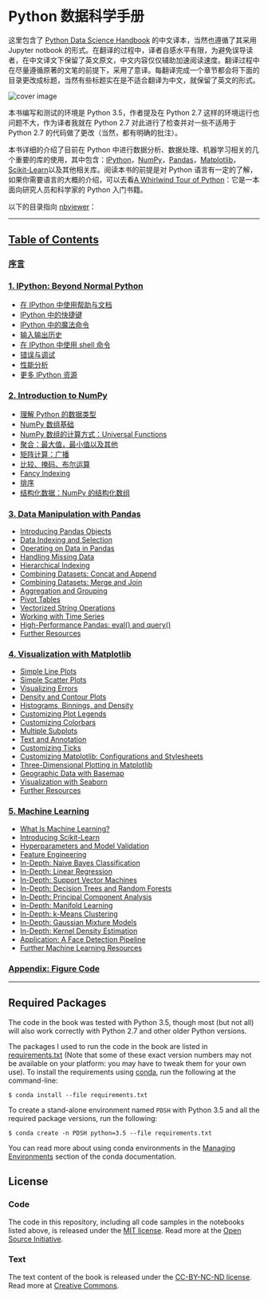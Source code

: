 # Python 数据科学手册

这里包含了 [Python Data Science Handbook](http://shop.oreilly.com/product/0636920034919.do) 的中文译本，当然也遵循了其采用 Jupyter notbook 的形式。在翻译的过程中，译者自感水平有限，为避免误导读者，在中文译文下保留了英文原文，中文内容仅仅辅助加速阅读速度。翻译过程中在尽量遵循原著的文笔的前提下，采用了意译。每翻译完成一个章节都会将下面的目录更改成标题，当然有些标题实在是不适合翻译为中文，就保留了英文的形式。

![cover image](notebooks/figures/PDSH-cover.png)

本书编写和测试的环境是 Python 3.5，作者提及在 Python 2.7 这样的环境运行也问题不大，作为译者我就在 Python 2.7 对此进行了检查并对一些不适用于 Python 2.7 的代码做了更改（当然，都有明确的批注）。

本书详细的介绍了目前在 Python 中进行数据分析、数据处理、机器学习相关的几个重要的库的使用，其中包含：[IPython](http://ipython.org)，[NumPy](http://numpy.org)，[Pandas](http://pandas.pydata.org)，[Matplotlib](http://matplotlib.org)， [Scikit-Learn](http://scikit-learn.org)以及其他相关库。阅读本书的前提是对 Python 语言有一定的了解，如果你需要语言的大概的介绍，可以去看[A Whirlwind Tour of Python](https://github.com/jakevdp/WhirlwindTourOfPython)：它是一本面向研究人员和科学家的 Python 入门书籍。

以下的目录指向 [nbviewer](http://nbviewer.jupyter.org)：

---
## [Table of Contents](http://nbviewer.jupyter.org/github/aisensiy/PythonDataScienceHandbook-CN/blob/master/notebooks/Index.ipynb)

### [序言](http://nbviewer.jupyter.org/github/aisensiy/PythonDataScienceHandbook-CN/blob/master/notebooks/00.00-Preface.ipynb)

### [1. IPython: Beyond Normal Python](http://nbviewer.jupyter.org/github/aisensiy/PythonDataScienceHandbook-CN/blob/master/notebooks/01.00-IPython-Beyond-Normal-Python.ipynb)
- [在 IPython 中使用帮助与文档](http://nbviewer.jupyter.org/github/aisensiy/PythonDataScienceHandbook-CN/blob/master/notebooks/01.01-Help-And-Documentation.ipynb)
- [IPython 中的快捷键](http://nbviewer.jupyter.org/github/aisensiy/PythonDataScienceHandbook-CN/blob/master/notebooks/01.02-Shell-Keyboard-Shortcuts.ipynb)
- [IPython 中的魔法命令](http://nbviewer.jupyter.org/github/aisensiy/PythonDataScienceHandbook-CN/blob/master/notebooks/01.03-Magic-Commands.ipynb)
- [输入输出历史](http://nbviewer.jupyter.org/github/aisensiy/PythonDataScienceHandbook-CN/blob/master/notebooks/01.04-Input-Output-History.ipynb)
- [在 IPython 中使用 shell 命令](http://nbviewer.jupyter.org/github/aisensiy/PythonDataScienceHandbook-CN/blob/master/notebooks/01.05-IPython-And-Shell-Commands.ipynb)
- [错误与调试](http://nbviewer.jupyter.org/github/aisensiy/PythonDataScienceHandbook-CN/blob/master/notebooks/01.06-Errors-and-Debugging.ipynb)
- [性能分析](http://nbviewer.jupyter.org/github/aisensiy/PythonDataScienceHandbook-CN/blob/master/notebooks/01.07-Timing-and-Profiling.ipynb)
- [更多 IPython 资源](http://nbviewer.jupyter.org/github/aisensiy/PythonDataScienceHandbook-CN/blob/master/notebooks/01.08-More-IPython-Resources.ipynb)

### [2. Introduction to NumPy](http://nbviewer.jupyter.org/github/aisensiy/PythonDataScienceHandbook-CN/blob/master/notebooks/02.00-Introduction-to-NumPy.ipynb)
- [理解 Python 的数据类型](http://nbviewer.jupyter.org/github/aisensiy/PythonDataScienceHandbook-CN/blob/master/notebooks/02.01-Understanding-Data-Types.ipynb)
- [NumPy 数组基础](http://nbviewer.jupyter.org/github/aisensiy/PythonDataScienceHandbook-CN/blob/master/notebooks/02.02-The-Basics-Of-NumPy-Arrays.ipynb)
- [NumPy 数组的计算方式：Universal Functions](http://nbviewer.jupyter.org/github/aisensiy/PythonDataScienceHandbook-CN/blob/master/notebooks/02.03-Computation-on-arrays-ufuncs.ipynb)
- [聚合：最大值，最小值以及其他](http://nbviewer.jupyter.org/github/aisensiy/PythonDataScienceHandbook-CN/blob/master/notebooks/02.04-Computation-on-arrays-aggregates.ipynb)
- [矩阵计算：广播](http://nbviewer.jupyter.org/github/aisensiy/PythonDataScienceHandbook-CN/blob/master/notebooks/02.05-Computation-on-arrays-broadcasting.ipynb)
- [比较、掩码、布尔运算](http://nbviewer.jupyter.org/github/aisensiy/PythonDataScienceHandbook-CN/blob/master/notebooks/02.06-Boolean-Arrays-and-Masks.ipynb)
- [Fancy Indexing](http://nbviewer.jupyter.org/github/aisensiy/PythonDataScienceHandbook-CN/blob/master/notebooks/02.07-Fancy-Indexing.ipynb)
- [排序](http://nbviewer.jupyter.org/github/aisensiy/PythonDataScienceHandbook-CN/blob/master/notebooks/02.08-Sorting.ipynb)
- [结构化数据：NumPy 的结构化数组](http://nbviewer.jupyter.org/github/aisensiy/PythonDataScienceHandbook-CN/blob/master/notebooks/02.09-Structured-Data-NumPy.ipynb)

### [3. Data Manipulation with Pandas](http://nbviewer.jupyter.org/github/aisensiy/PythonDataScienceHandbook-CN/blob/master/notebooks/03.00-Introduction-to-Pandas.ipynb)
- [Introducing Pandas Objects](http://nbviewer.jupyter.org/github/aisensiy/PythonDataScienceHandbook-CN/blob/master/notebooks/03.01-Introducing-Pandas-Objects.ipynb)
- [Data Indexing and Selection](http://nbviewer.jupyter.org/github/aisensiy/PythonDataScienceHandbook-CN/blob/master/notebooks/03.02-Data-Indexing-and-Selection.ipynb)
- [Operating on Data in Pandas](http://nbviewer.jupyter.org/github/aisensiy/PythonDataScienceHandbook-CN/blob/master/notebooks/03.03-Operations-in-Pandas.ipynb)
- [Handling Missing Data](http://nbviewer.jupyter.org/github/aisensiy/PythonDataScienceHandbook-CN/blob/master/notebooks/03.04-Missing-Values.ipynb)
- [Hierarchical Indexing](http://nbviewer.jupyter.org/github/aisensiy/PythonDataScienceHandbook-CN/blob/master/notebooks/03.05-Hierarchical-Indexing.ipynb)
- [Combining Datasets: Concat and Append](http://nbviewer.jupyter.org/github/aisensiy/PythonDataScienceHandbook-CN/blob/master/notebooks/03.06-Concat-And-Append.ipynb)
- [Combining Datasets: Merge and Join](http://nbviewer.jupyter.org/github/aisensiy/PythonDataScienceHandbook-CN/blob/master/notebooks/03.07-Merge-and-Join.ipynb)
- [Aggregation and Grouping](http://nbviewer.jupyter.org/github/aisensiy/PythonDataScienceHandbook-CN/blob/master/notebooks/03.08-Aggregation-and-Grouping.ipynb)
- [Pivot Tables](http://nbviewer.jupyter.org/github/aisensiy/PythonDataScienceHandbook-CN/blob/master/notebooks/03.09-Pivot-Tables.ipynb)
- [Vectorized String Operations](http://nbviewer.jupyter.org/github/aisensiy/PythonDataScienceHandbook-CN/blob/master/notebooks/03.10-Working-With-Strings.ipynb)
- [Working with Time Series](http://nbviewer.jupyter.org/github/aisensiy/PythonDataScienceHandbook-CN/blob/master/notebooks/03.11-Working-with-Time-Series.ipynb)
- [High-Performance Pandas: eval() and query()](http://nbviewer.jupyter.org/github/aisensiy/PythonDataScienceHandbook-CN/blob/master/notebooks/03.12-Performance-Eval-and-Query.ipynb)
- [Further Resources](http://nbviewer.jupyter.org/github/aisensiy/PythonDataScienceHandbook-CN/blob/master/notebooks/03.13-Further-Resources.ipynb)

### [4. Visualization with Matplotlib](http://nbviewer.jupyter.org/github/aisensiy/PythonDataScienceHandbook-CN/blob/master/notebooks/04.00-Introduction-To-Matplotlib.ipynb)
- [Simple Line Plots](http://nbviewer.jupyter.org/github/aisensiy/PythonDataScienceHandbook-CN/blob/master/notebooks/04.01-Simple-Line-Plots.ipynb)
- [Simple Scatter Plots](http://nbviewer.jupyter.org/github/aisensiy/PythonDataScienceHandbook-CN/blob/master/notebooks/04.02-Simple-Scatter-Plots.ipynb)
- [Visualizing Errors](http://nbviewer.jupyter.org/github/aisensiy/PythonDataScienceHandbook-CN/blob/master/notebooks/04.03-Errorbars.ipynb)
- [Density and Contour Plots](http://nbviewer.jupyter.org/github/aisensiy/PythonDataScienceHandbook-CN/blob/master/notebooks/04.04-Density-and-Contour-Plots.ipynb)
- [Histograms, Binnings, and Density](http://nbviewer.jupyter.org/github/aisensiy/PythonDataScienceHandbook-CN/blob/master/notebooks/04.05-Histograms-and-Binnings.ipynb)
- [Customizing Plot Legends](http://nbviewer.jupyter.org/github/aisensiy/PythonDataScienceHandbook-CN/blob/master/notebooks/04.06-Customizing-Legends.ipynb)
- [Customizing Colorbars](http://nbviewer.jupyter.org/github/aisensiy/PythonDataScienceHandbook-CN/blob/master/notebooks/04.07-Customizing-Colorbars.ipynb)
- [Multiple Subplots](http://nbviewer.jupyter.org/github/aisensiy/PythonDataScienceHandbook-CN/blob/master/notebooks/04.08-Multiple-Subplots.ipynb)
- [Text and Annotation](http://nbviewer.jupyter.org/github/aisensiy/PythonDataScienceHandbook-CN/blob/master/notebooks/04.09-Text-and-Annotation.ipynb)
- [Customizing Ticks](http://nbviewer.jupyter.org/github/aisensiy/PythonDataScienceHandbook-CN/blob/master/notebooks/04.10-Customizing-Ticks.ipynb)
- [Customizing Matplotlib: Configurations and Stylesheets](http://nbviewer.jupyter.org/github/aisensiy/PythonDataScienceHandbook-CN/blob/master/notebooks/04.11-Settings-and-Stylesheets.ipynb)
- [Three-Dimensional Plotting in Matplotlib](http://nbviewer.jupyter.org/github/aisensiy/PythonDataScienceHandbook-CN/blob/master/notebooks/04.12-Three-Dimensional-Plotting.ipynb)
- [Geographic Data with Basemap](http://nbviewer.jupyter.org/github/aisensiy/PythonDataScienceHandbook-CN/blob/master/notebooks/04.13-Geographic-Data-With-Basemap.ipynb)
- [Visualization with Seaborn](http://nbviewer.jupyter.org/github/aisensiy/PythonDataScienceHandbook-CN/blob/master/notebooks/04.14-Visualization-With-Seaborn.ipynb)
- [Further Resources](http://nbviewer.jupyter.org/github/aisensiy/PythonDataScienceHandbook-CN/blob/master/notebooks/04.15-Further-Resources.ipynb)

### [5. Machine Learning](http://nbviewer.jupyter.org/github/aisensiy/PythonDataScienceHandbook-CN/blob/master/notebooks/05.00-Machine-Learning.ipynb)
- [What Is Machine Learning?](http://nbviewer.jupyter.org/github/aisensiy/PythonDataScienceHandbook-CN/blob/master/notebooks/05.01-What-Is-Machine-Learning.ipynb)
- [Introducing Scikit-Learn](http://nbviewer.jupyter.org/github/aisensiy/PythonDataScienceHandbook-CN/blob/master/notebooks/05.02-Introducing-Scikit-Learn.ipynb)
- [Hyperparameters and Model Validation](http://nbviewer.jupyter.org/github/aisensiy/PythonDataScienceHandbook-CN/blob/master/notebooks/05.03-Hyperparameters-and-Model-Validation.ipynb)
- [Feature Engineering](http://nbviewer.jupyter.org/github/aisensiy/PythonDataScienceHandbook-CN/blob/master/notebooks/05.04-Feature-Engineering.ipynb)
- [In-Depth: Naive Bayes Classification](http://nbviewer.jupyter.org/github/aisensiy/PythonDataScienceHandbook-CN/blob/master/notebooks/05.05-Naive-Bayes.ipynb)
- [In-Depth: Linear Regression](http://nbviewer.jupyter.org/github/aisensiy/PythonDataScienceHandbook-CN/blob/master/notebooks/05.06-Linear-Regression.ipynb)
- [In-Depth: Support Vector Machines](http://nbviewer.jupyter.org/github/aisensiy/PythonDataScienceHandbook-CN/blob/master/notebooks/05.07-Support-Vector-Machines.ipynb)
- [In-Depth: Decision Trees and Random Forests](http://nbviewer.jupyter.org/github/aisensiy/PythonDataScienceHandbook-CN/blob/master/notebooks/05.08-Random-Forests.ipynb)
- [In-Depth: Principal Component Analysis](http://nbviewer.jupyter.org/github/aisensiy/PythonDataScienceHandbook-CN/blob/master/notebooks/05.09-Principal-Component-Analysis.ipynb)
- [In-Depth: Manifold Learning](http://nbviewer.jupyter.org/github/aisensiy/PythonDataScienceHandbook-CN/blob/master/notebooks/05.10-Manifold-Learning.ipynb)
- [In-Depth: k-Means Clustering](http://nbviewer.jupyter.org/github/aisensiy/PythonDataScienceHandbook-CN/blob/master/notebooks/05.11-K-Means.ipynb)
- [In-Depth: Gaussian Mixture Models](http://nbviewer.jupyter.org/github/aisensiy/PythonDataScienceHandbook-CN/blob/master/notebooks/05.12-Gaussian-Mixtures.ipynb)
- [In-Depth: Kernel Density Estimation](http://nbviewer.jupyter.org/github/aisensiy/PythonDataScienceHandbook-CN/blob/master/notebooks/05.13-Kernel-Density-Estimation.ipynb)
- [Application: A Face Detection Pipeline](http://nbviewer.jupyter.org/github/aisensiy/PythonDataScienceHandbook-CN/blob/master/notebooks/05.14-Image-Features.ipynb)
- [Further Machine Learning Resources](http://nbviewer.jupyter.org/github/aisensiy/PythonDataScienceHandbook-CN/blob/master/notebooks/05.15-Learning-More.ipynb)

### [Appendix: Figure Code](http://nbviewer.jupyter.org/github/aisensiy/PythonDataScienceHandbook-CN/blob/master/notebooks/06.00-Figure-Code.ipynb)

---

## Required Packages

The code in the book was tested with Python 3.5, though most (but not all) will also work correctly with Python 2.7 and other older Python versions.

The packages I used to run the code in the book are listed in [requirements.txt](requirements.txt) (Note that some of these exact version numbers may not be available on your platform: you may have to tweak them for your own use).
To install the requirements using [conda](http://conda.pydata.org), run the following at the command-line:

```
$ conda install --file requirements.txt
```

To create a stand-alone environment named ``PDSH`` with Python 3.5 and all the required package versions, run the following:

```
$ conda create -n PDSH python=3.5 --file requirements.txt
```

You can read more about using conda environments in the [Managing Environments](http://conda.pydata.org/docs/using/envs.html) section of the conda documentation.


## License

### Code
The code in this repository, including all code samples in the notebooks listed above, is released under the [MIT license](LICENSE-CODE). Read more at the [Open Source Initiative](https://opensource.org/licenses/MIT).

### Text
The text content of the book is released under the [CC-BY-NC-ND license](LICENSE-TEXT). Read more at [Creative Commons](https://creativecommons.org/licenses/by-nc-nd/3.0/us/legalcode).
